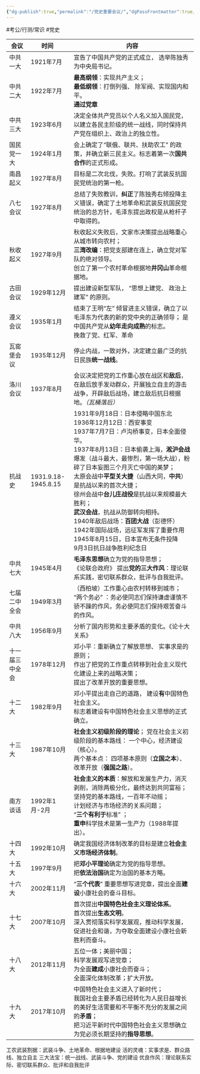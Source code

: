```yaml
---
{"dg-publish":true,"permalink":"/党史重要会议/","dgPassFrontmatter":true,"noteIcon":"2"}
---
```


#考公/行测/常识 #党史


| 会议<img width=80/> | 时间<img width=10/>       | 内容                                                                                                                                                                                                                                                                                                                               |
| ----------------- | ----------------------- | -------------------------------------------------------------------------------------------------------------------------------------------------------------------------------------------------------------------------------------------------------------------------------------------------------------------------------- |
| 中共一大              | 1921年7月                 | 宣告了中国共产党的正式成立， 选举陈独秀为中央局书记。                                                                                                                                                                                                                                                                                                      |
| 中共二大              | 1922年7月                 | **最高纲领**：实现共产主义；<br>**最低纲领**：打倒列强、 除军阀、实现国内和平。<br>**通过党章**                                                                                                                                                                                                                                                                       |
| 中共三大              | 1923年6月                 | 决定全体共产党员以个人名义加入国民党，以建立各民主阶级的统一战线，同时保持共产党在组织上、政治上的独立性。                                                                                                                                                                                                                                                                            |
| 国民党一大             | 1924年1月                 | 会上确定了“联俄、联共、扶助农工” 的政策，并确立新三民主义。标志着第一次**国共合作**的正式形成。                                                                                                                                                                                                                                                                              |
| 南昌起义              | 1927年8月                 | 目标是二次北伐，失败。打响了武装反抗国民党统治的第一枪。                                                                                                                                                                                                                                                                                                     |
| 八七会议              | 1927年8月                 | 总结了失败教训，**纠正**了陈独秀右倾投降主义错误，确定了土地革命和武装反抗国民党统治的总方针，毛泽东提出政权是从枪杆子中取得的。                                                                                                                                                                                                                                                               |
| 秋收起义              | 1927年9月                 | 秋收起义失败后，文家市决策提出战略重心从城市转向农村；<br>**三湾改编**：把党支部建在连上，确立党对军队的绝对领导。<br>创立了第一个农村革命根据地**井冈山**革命根据地。                                                                                                                                                                                                                                      |
| 古田会议              | 1929年12月                | 提出建设新型军队， “思想上建党、 政治上建军” 的原则。                                                                                                                                                                                                                                                                                                    |
| 遵义会议              | 1935年1月                 | 结束了王明“左” 倾冒进主义错误，确立了以毛泽东为代表的新的党中央的正确领导； 是中国共产党从**幼年走向成熟**的标志。<br>挽救了党、红军、革命                                                                                                                                                                                                                                                      |
| 瓦窑堡会议             | 1935年12月                | 停止内战，一致对外，决定建立最广泛的抗日民族**统一战线**。                                                                                                                                                                                                                                                                                                  |
| 洛川会议              | 1937年8月                 | 会议决定把党的工作重心放在战区和**敌后**，在敌后放手发动群众，开展独立自主的游击战争，开辟敌后战场，建立敌后抗日根据地。*（瓦桶落后）*                                                                                                                                                                                                                                                           |
| 抗战史               | 1931.9.18-<br>1945.8.15 | 1931年9月18日：日本侵略中国东北<br>1936年12月12日：西安事变<br>1937年7月7日：卢沟桥事变，日本全面侵华。<br>1937年8月13日：日本偷袭上海，**淞沪会战**爆发（战斗最大，最惨烈，第一场大战），粉碎了日本妄图三个月灭亡中国的美梦；<br>太原会战中**平型关大捷**（山西大同，**中共**）是抗战以来的首次大捷；<br>徐州会战中**台儿庄战役**是抗战以来规模最大胜利；<br>**武汉会战**，抗战从防御转向相持。<br>1940年敌后战场：**百团大战**（彭德怀）<br>1942年国际战场，远征军发挥了重要作用<br>1945年8月15日，日本宣布无条件投降<br>9月3日抗日战争胜利纪念日 |
| 中共七大              | 1945年4月                 | **毛泽东思想**确立为党的指导思想；<br>《论联合政府》 提出**党的三大作风**：理论联系实践，密切联系群众，批评与自我批评。                                                                                                                                                                                                                                                               |
| 七届二中全会            | 1949年3月                 | （西柏坡）工作重心由农村转移到城市；<br>“两个务必” ：务必使同志们保持谦虚谨慎不骄不躁的作风，务必使同志们保持艰苦奋斗的作风。                                                                                                                                                                                                                                                               |
| 中共八大              | 1956年9月                 | 分析了国内形势和主要矛盾的变化。《论十大关系》                                                                                                                                                                                                                                                                                                          |
| 十一届三中全会           | 1978年12月                | 邓小平：重新确立了解放思想、 实事求是的原则；<br>作出了把党的工作重点转移到社会主义现代化建设上来的战略决策；<br>提出了改革开放的重要思想。                                                                                                                                                                                                                                                       |
| 十二大               | 1982年9月                 | 邓小平提出走自己的道路， 建设**有**中国特色社会主义。<br>标志着建设有中国特色社会主义思想的正式确立。                                                                                                                                                                                                                                                                          |
| 十三大               | 1987年10月                | **社会主义初级阶段的理论**； 党在社会主义初级阶段的基本路线： 一个中心，经济建设（核心）。<br>两个基本点： 四项基本原则（**立国之本**）、改革开放（**强国之路**）。                                                                                                                                                                                                                                      |
| 南方谈话              | 1992年1月-2月              | **社会主义的本质**：解放和发展生产力，消灭剥削，消除两极分化，最终达到共同富裕；<br>坚持党的基本路线，一百年不动摇；<br>计划经济与市场经济的关系问题；<br>“**三个有利于**标准” ；<br>**重申**科学技术是第一生产力（1988年提出）。                                                                                                                                                                                               |
| 十四大               | 1992年10月                | 确定我国经济体制改革的目标是建立**社会主义市场经济体制**。                                                                                                                                                                                                                                                                                                  |
| 十五大               | 1997年9月                 | 把**邓小平理论**确定为党的指导思想。<br>把**依法治国**确定为治国的基本方略。                                                                                                                                                                                                                                                                                     |
| 十六大               | 2002年11月                | “**三个代表**” 重要思想写进党章，提出全面**建设**小康社会的奋斗目标。                                                                                                                                                                                                                                                                                         |
| 十七大               | 2007年10月                | 首次提出**中国特色社会主义理论体系**。<br>首次提出**生态文明**。<br>深入贯彻落实科学发展观，推动科学发展，促进社会和谐，为夺取全面建设小康社会新胜利而奋斗。                                                                                                                                                                                                                                           |
| 十八大               | 2012年11月                | 五位一体；美丽中国；<br>科学发展观写进党章；<br>为全面**建成**小康社会而奋斗；<br>全面深化体制改革；扩大开放。                                                                                                                                                                                                                                                                  |
| 十九大               | 2017年10月                | 中国特色社会主义进入了新时代；<br>我国社会主要矛盾已经转化为人民日益增长的美好生活需要和不平衡不充分的发展之间的**矛盾**；<br>把习近平新时代中国特色社会主义思想确立为党必须长期坚持的**指导思想**。                                                                                                                                                                                                                       |


工农武装割据：武装斗争、土地革命、根据地建设
活的灵魂：实事求是、群众路线、独立自主
三大法宝：统一战线、武装斗争、党的建设 
优良作风：理论联系实际、密切联系群众、批评和自我批评